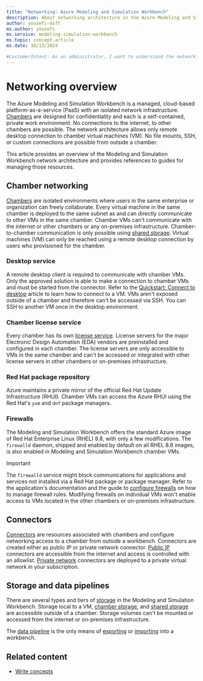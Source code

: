 ```yaml
---
title: "Networking: Azure Modeling and Simulation Workbench"
description: About networking architecture in the Azure Modeling and Simulation Workbench.
author: yousefi-msft
ms.author: yousefi
ms.service: modeling-simulation-workbench
ms.topic: concept-article
ms.date: 10/13/2024

#CustomerIntent: As an administrator, I want to understand the networking architecture and capabilities in Azure Modeling and Simulation Workbench.
---
```


# Networking overview

The Azure Modeling and Simulation Workbench is a managed, cloud-based platform-as-a-service (PaaS) with an isolated network infrastructure. [Chambers](./concept-chamber.md) are designed for confidentiality and each is a self-contained, private work environment. No connections to the internet, to other chambers are possible. The network architecture allows only remote desktop connection to chamber virtual machines (VM). No file mounts, SSH, or custom connections are possible from outside a chamber.

This article provides an overview of the Modeling and Simulation Workbench network architecture and provides references to guides for managing those resources.

## Chamber networking

[Chambers](./concept-chamber.md) are isolated environments where users in the same enterprise or organization can freely collaborate. Every virtual machine in the same chamber is deployed to the same subnet as and can directly communicate to other VMs in the same chamber. Chamber VMs can't communicate with the internet or other chambers or any on-premises infrastructure. Chamber-to-chamber communication is only possible using [shared storage](./concept-storage.md#workbench-tier-shared-storage). Virtual machines (VM) can only be reached using a remote desktop connection by users who provisioned for the chamber.

### Desktop service

A remote desktop client is required to communicate with chamber VMs. Only the approved solution is able to make a connection to chamber VMs and must be started from the connector. Refer to the [Quickstart: Connect to desktop](quickstart-connect-desktop.md) article to learn how to connect to a VM. VMs aren't exposed outside of a chamber and therefore can't be accessed via SSH. You can SSH to another VM once in the desktop environment.

### Chamber license service

Every chamber has its own [license service](./concept-license-service.md). License servers for the major Electronic Design Automation (EDA) vendors are preinstalled and configured in each chamber. The license servers are only accessible to VMs in the same chamber and can't be accessed or integrated with other license servers in other chambers or on-premises infrastructure.

### Red Hat package repository

Azure maintains a private mirror of the official Red Hat Update Infrastructure (RHUI). Chamber VMs can access the Azure RHUI using the Red Hat's `yum` and `dnf` package managers.

### Firewalls

The Modeling and Simulation Workbench offers the standard Azure image of Red Hat Enterprise Linux (RHEL) 8.8, with only a few modifications. The `firewalld` daemon, shipped and enabled by default on all RHEL 8.8 images, is also enabled in Modeling and Simulation Workbench chamber VMs.

> [!IMPORTANT]
> The `firewalld` service might block communications for applications and services not installed via a Red Hat package or package manager. Refer to the application's documentation and the guide to [configure firewalls](how-to-guide-configure-firewall-red-hat.md) on how to manage firewall rules. Modifying firewalls on individual VMs won't enable access to VMs located in the other chambers or on-premises infrastructure.

## Connectors

[Connectors](concept-connector.md) are resources associated with chambers and configure networking access to a chamber from outside a workbench. Connectors are created either as public IP or private network connector. [Public IP](./how-to-guide-public-network.md) connectors are accessible from the internet and access is controlled with an allowlist.  [Private network](./how-to-guide-private-network.md) connectors are deployed to a private virtual network in your subscription.

## Storage and data pipelines

There are several types and tiers of [storage](./concept-storage.md) in the Modeling and Simulation Workbench. Storage local to a VM, [chamber storage](./how-to-guide-manage-chamber-storage.md), and [shared storage](./how-to-guide-manage-shared-storage.md) are accessible outside of a chamber. Storage volumes can't be mounted or accessed from the internet or on-premises infrastructure.

The [data pipeline](./concept-data-pipeline.md) is the only means of [exporting](./how-to-guide-download-data.md) or [importing](./how-to-guide-upload-data.md) into a workbench.

## Related content

- [Write concepts](article-concept.md)
